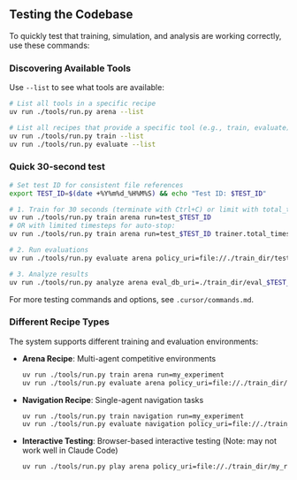 ## Testing the Codebase

To quickly test that training, simulation, and analysis are working correctly, use these commands:

### Discovering Available Tools

Use `--list` to see what tools are available:

```bash
# List all tools in a specific recipe
uv run ./tools/run.py arena --list

# List all recipes that provide a specific tool (e.g., train, evaluate)
uv run ./tools/run.py train --list
uv run ./tools/run.py evaluate --list
```

### Quick 30-second test

```bash
# Set test ID for consistent file references
export TEST_ID=$(date +%Y%m%d_%H%M%S) && echo "Test ID: $TEST_ID"

# 1. Train for 30 seconds (terminate with Ctrl+C) or limit with total_timesteps
uv run ./tools/run.py train arena run=test_$TEST_ID
# OR with limited timesteps for auto-stop:
uv run ./tools/run.py train arena run=test_$TEST_ID trainer.total_timesteps=100000

# 2. Run evaluations
uv run ./tools/run.py evaluate arena policy_uri=file://./train_dir/test_$TEST_ID/checkpoints

# 3. Analyze results
uv run ./tools/run.py analyze arena eval_db_uri=./train_dir/eval_$TEST_ID/stats.db
```

For more testing commands and options, see `.cursor/commands.md`.

### Different Recipe Types

The system supports different training and evaluation environments:

- **Arena Recipe**: Multi-agent competitive environments

  ```bash
  uv run ./tools/run.py train arena run=my_experiment
  uv run ./tools/run.py evaluate arena policy_uri=file://./train_dir/my_run/checkpoints
  ```

- **Navigation Recipe**: Single-agent navigation tasks

  ```bash
  uv run ./tools/run.py train navigation run=my_experiment
  uv run ./tools/run.py evaluate navigation policy_uri=file://./train_dir/my_run/checkpoints
  ```

- **Interactive Testing**: Browser-based interactive testing (Note: may not work well in Claude Code)
  ```bash
  uv run ./tools/run.py play arena policy_uri=file://./train_dir/my_run/checkpoints
  ```

